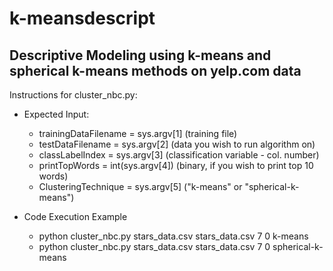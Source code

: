 k-meansdescript
===================

Descriptive Modeling using k-means and spherical k-means methods on yelp.com data
-------------------
Instructions for cluster_nbc.py:

- Expected Input:
	- trainingDataFilename = sys.argv[1] (training file)
	- testDataFilename = sys.argv[2] (data you wish to run algorithm on)
	- classLabelIndex = sys.argv[3] (classification variable - col. number)
	- printTopWords = int(sys.argv[4]) (binary, if you wish to print top 10 words)
	- ClusteringTechnique = sys.argv[5] ("k-means" or "spherical-k-means")

- Code Execution Example
	- python cluster_nbc.py stars_data.csv stars_data.csv 7 0 k-means
	- python cluster_nbc.py stars_data.csv stars_data.csv 7 0 spherical-k-means

